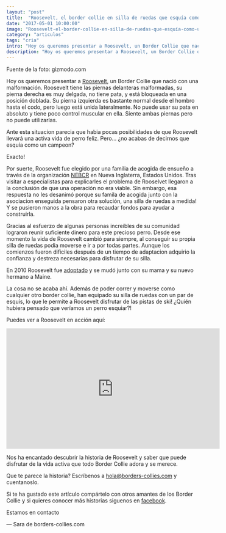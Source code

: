 ```yaml
---
layout: "post"
title:  "Roosevelt, el border collie en silla de ruedas que esquía como un campeón"
date: "2017-05-01 10:00:00"
image: "Roosevelt-el-border-collie-en-silla-de-ruedas-que-esquía-como-un-campeon.jpg"
category: "articulos"
tags: "cria"
intro: "Hoy os queremos presentar a Roosevelt, un Border Collie que nació con una malformación. Roosevelt tiene las piernas delanteras malformadas,su pierna derecha es muy delgada"
description: "Hoy os queremos presentar a Roosevelt, un Border Collie que nació con una malformación. Roosevelt tiene las piernas delanteras malformadas,su pierna derecha es muy delgada, no tiene pata, y está bloqueada en una posición doblada."
---
```


Fuente de la foto: gizmodo.com

Hoy os queremos presentar a [Roosevelt](https://www.facebook.com/pg/RooseveltTheBorderCollie/about/?ref=page_internal), un Border Collie que nació con una malformación. Roosevelt tiene las piernas delanteras malformadas, su pierna derecha es muy delgada, no tiene pata, y está bloqueada en una posición doblada. Su pierna izquierda es bastante normal desde el hombro hasta el codo, pero luego está unida lateralmente. No puede usar su pata en absoluto y tiene poco control muscular en ella. Siente ambas piernas pero no puede utilizarlas.

Ante esta situacion parecia que habia pocas posibilidades de que Roosevelt llevará una activa vida de perro feliz. Pero… ¿no acabas de decirnos que esquía como un campeon?

Exacto!

Por suerte, Roosevelt fue elegido por una familia de acogida de ensueño a través de la organización [NEBCR](http://www.nebcr.org/) en Nueva Inglaterra, Estados Unidos. Tras visitar a especialistas para explicarles el problema de Rooselvet llegaron a la conclusión de que una operación no era viable. Sin embargo, esa respuesta no les desanimó porque su famila de acogida junto con la asociacion enseguida pensaron otra solución, una silla de ruedas a medida! Y se pusieron manos a la obra para recaudar fondos para ayudar a construirla.

Gracias al esfuerzo de algunas personas increíbles de su comunidad lograron reunir suficiente dinero para este precioso perro. Desde ese momento la vida de Roosevelt cambió para siempre, al conseguir su propia silla de ruedas podia moverse e ir a por todas partes.
Aunque los comienzos fueron dificiles después de un tiempo de adaptacion adquirio la confianza y destreza necesarias para disfrutar de su silla.

En 2010 Roosevelt fue [adoptado](http://www.borders-collies.com/5-senales-a-tener-en-cuenta-para-adoptar-un-border-collie/) y se mudó junto con su mama y su nuevo hermano a Maine.

La cosa no se acaba ahí. Además de poder correr y moverse como cualquier otro border collie, han equipado su silla de ruedas con un par de esquís, lo que le permite a Roosevelt disfrutar de las pistas de ski! ¿Quién hubiera pensado que veríamos un perro esquiar?!

Puedes ver a Roosevelt en acción aquí:

<div class="flex-video">
  <iframe width="560" height="315" src="https://www.youtube.com/embed/Vzz0sTVvR-I" frameborder="0" allowfullscreen></iframe>
</div>

Nos ha encantado descubrir la historia de Roosevelt y saber que puede disfrutar de la vida activa que todo Border Collie adora y se merece.

Que te parece la historia? Escríbenos a hola@borders-collies.com y cuentanoslo.

Si te ha gustado este artículo compártelo con otros amantes de los Border Collie y si quieres conocer más historias siguenos en <a href="https://www.facebook.com/borderscolliescom/">facebook</a>.

Estamos en contacto

— Sara de borders-collies.com
